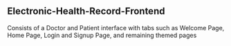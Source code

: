 ## Electronic-Health-Record-Frontend

Consists of a Doctor and Patient interface with tabs such as Welcome Page, Home Page, Login and Signup Page, and remaining themed pages
